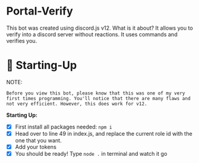 # Portal-Verify
This bot was created using discord.js v12. What is it about? It allows you to verify into a discord server without reactions. It uses commands and verifies you.

# 📝 Starting-Up
NOTE:
```
Before you view this bot, please know that this was one of my very first times programming. You'll notice that there are many flaws and not very efficient. However, this does work for v12. 
```
**Starting Up:**
- [x] First install all packages needed: `npm i`
- [x] Head over to line 49 in index.js, and replace the current role id with the one that you want.
- [x] Add your tokens
- [x] You should be ready! Type `node .` in terminal and watch it go
